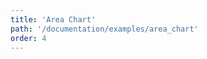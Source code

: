 ```yaml
---
title: 'Area Chart'
path: '/documentation/examples/area_chart'
order: 4
---
```


<area-chart></area-chart>
